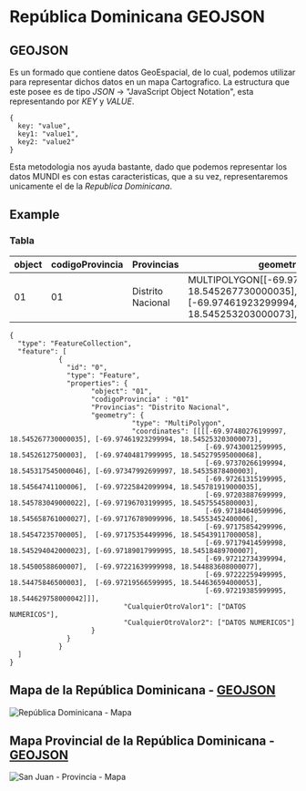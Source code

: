 # República Dominicana GEOJSON

## GEOJSON
Es un formado que contiene datos GeoEspacial, de lo cual, podemos utilizar para representar dichos datos en un mapa Cartografico. La estructura que este posee es de tipo *JSON* -> "JavaScript Object Notation", esta representando por *KEY* y *VALUE*.

```
{
  key: "value",
  key1: "value1",
  key2: "value2"
}
```
Esta metodologia nos ayuda bastante, dado que podemos representar los datos MUNDI es con estas caracteristicas, que a su vez, representaremos unicamente el de la *Republica Dominicana*.

## Example
### Tabla


| object | codigoProvincia | Provincias | geometry | CualquierOtroValor1 | CualquierOtroValor2 |
|---|---|---|---|---|---|
| 01 | 01 | Distrito Nacional |MULTIPOLYGON[[-69.97480276199997, 18.545267730000035], [-69.97461923299994, 18.545253203000073], ...]] | 25 | 100
```
{
  "type": "FeatureCollection",
  "feature": [
            {
              "id": "0",
              "type": "Feature",
              "properties": {
                    "object": "01",
                    "codigoProvincia" : "01"
                    "Provincias": "Distrito Nacional",
                    "geometry": {
                              "type": "MultiPolygon",
                              "coordinates": [[[[-69.97480276199997, 18.545267730000035], [-69.97461923299994, 18.545253203000073],
                                                [-69.97430012599995, 18.54526127500003],  [-69.97404817999995, 18.545279595000068],
                                                [-69.97370266199994, 18.545317545000046], [-69.97347992699997, 18.54535878400003],
                                                [-69.97261315199995, 18.54564741100006],  [-69.97225842099994, 18.545781919000035],
                                                [-69.97203887699999, 18.545783049000022], [-69.97196703199995, 18.54575545800003],
                                                [-69.97184040599996, 18.545658761000027], [-69.97176789099996, 18.54553452400006],
                                                [-69.97175854299996, 18.54547235700005],  [-69.97175354499996, 18.545439117000058],
                                                [-69.97179414599998, 18.545294042000023], [-69.97189017999995, 18.54518489700007],
                                                [-69.97212734399994, 18.54500588600007],  [-69.97221639999998, 18.544883608000077],
                                                [-69.97222259499995, 18.54475846500003],  [-69.97219566599995, 18.544636594000053],
                                                [-69.97219385999995, 18.544629758000042]]],
                            "CualquierOtroValor1": ["DATOS NUMERICOS"],
                            "CualquierOtroValor2": ["DATOS NUMERICOS"]
                    }
              }
            }
  ]
}
```
## Mapa de la República Dominicana - [GEOJSON](https://github.com/jeancharlyjs/RepublicaDominicana-GEOJSON/blob/main/Republica%20Dominicana/geojson/DominicanRepublic.geojson)
![República Dominicana - Mapa](https://github.com/jeancharlyjs/RepublicaDominicana-GEOJSON/blob/main/imagenes/MapRepDominicana.png)

## Mapa Provincial de la República Dominicana - [GEOJSON](https://github.com/jeancharlyjs/RepublicaDominicana-GEOJSON/tree/main/Provincias)
![San Juan - Provincia - Mapa](https://github.com/jeancharlyjs/RepublicaDominicana-GEOJSON/blob/main/imagenes/San%20Juan%20-%20Provincia.png)
